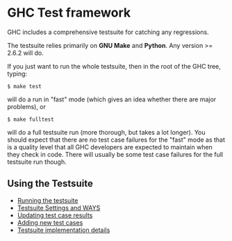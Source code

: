 # GHC Test framework



GHC includes a comprehensive testsuite for catching any regressions.



The testsuite relies primarily on **GNU Make** and **Python**. Any version \>= 2.6.2 will do.



If you just want to run the whole testsuite, then in the root of the GHC tree, typing:


```wiki
$ make test
```


will do a run in "fast" mode (which gives an idea whether there are major problems), or


```wiki
$ make fulltest
```


will do a full testsuite run (more thorough, but takes a lot longer). You should expect that there are no test case failures for the "fast" mode as that is a quality level that all GHC developers are expected to maintain when they check in code. There will usually be some test case failures for the full testsuite run though.


## Using the Testsuite


- [Running the testsuite](building/running-tests/running)
- [Testsuite Settings and WAYS](building/running-tests/settings)
- [Updating test case results](building/running-tests/updating)
- [Adding new test cases](building/running-tests/adding)
- [Testsuite implementation details](building/running-tests/details)
